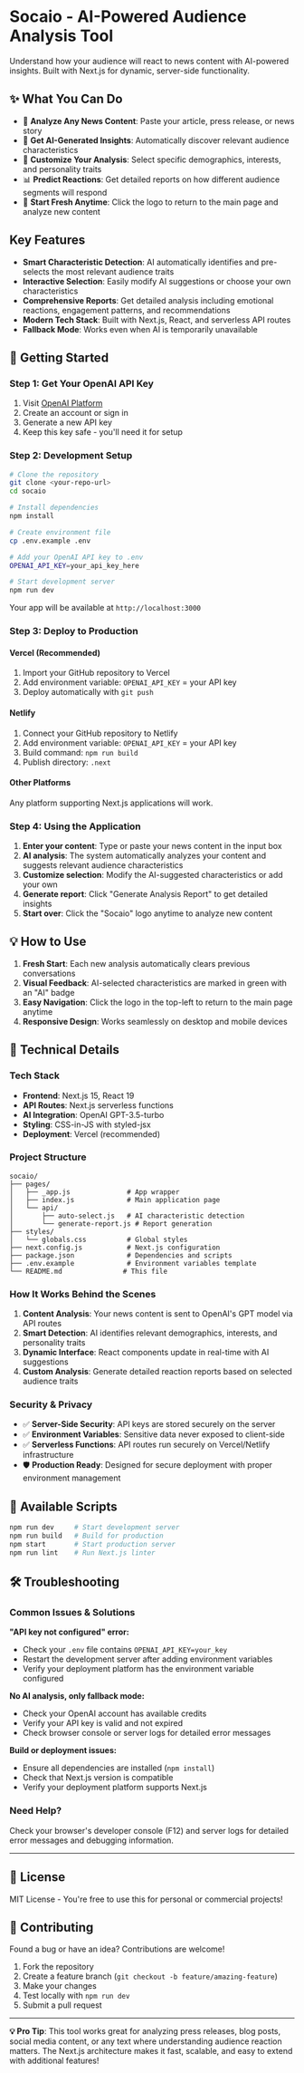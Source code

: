 # Socaio - AI-Powered Audience Analysis Tool

Understand how your audience will react to news content with AI-powered insights. Built with Next.js for dynamic, server-side functionality.

## ✨ What You Can Do

- 📝 **Analyze Any News Content**: Paste your article, press release, or news story
- 🤖 **Get AI-Generated Insights**: Automatically discover relevant audience characteristics
- 🎯 **Customize Your Analysis**: Select specific demographics, interests, and personality traits
- 📊 **Predict Reactions**: Get detailed reports on how different audience segments will respond
- 🔄 **Start Fresh Anytime**: Click the logo to return to the main page and analyze new content

## Key Features

- **Smart Characteristic Detection**: AI automatically identifies and pre-selects the most relevant audience traits
- **Interactive Selection**: Easily modify AI suggestions or choose your own characteristics
- **Comprehensive Reports**: Get detailed analysis including emotional reactions, engagement patterns, and recommendations
- **Modern Tech Stack**: Built with Next.js, React, and serverless API routes
- **Fallback Mode**: Works even when AI is temporarily unavailable

## 🚀 Getting Started

### Step 1: Get Your OpenAI API Key
1. Visit [OpenAI Platform](https://platform.openai.com/api-keys)
2. Create an account or sign in
3. Generate a new API key
4. Keep this key safe - you'll need it for setup

### Step 2: Development Setup

```bash
# Clone the repository
git clone <your-repo-url>
cd socaio

# Install dependencies
npm install

# Create environment file
cp .env.example .env

# Add your OpenAI API key to .env
OPENAI_API_KEY=your_api_key_here

# Start development server
npm run dev
```

Your app will be available at `http://localhost:3000`

### Step 3: Deploy to Production

#### Vercel (Recommended)
1. Import your GitHub repository to Vercel
2. Add environment variable: `OPENAI_API_KEY` = your API key
3. Deploy automatically with `git push`

#### Netlify
1. Connect your GitHub repository to Netlify
2. Add environment variable: `OPENAI_API_KEY` = your API key
3. Build command: `npm run build`
4. Publish directory: `.next`

#### Other Platforms
Any platform supporting Next.js applications will work.

### Step 4: Using the Application

1. **Enter your content**: Type or paste your news content in the input box
2. **AI analysis**: The system automatically analyzes your content and suggests relevant audience characteristics
3. **Customize selection**: Modify the AI-suggested characteristics or add your own
4. **Generate report**: Click "Generate Analysis Report" to get detailed insights
5. **Start over**: Click the "Socaio" logo anytime to analyze new content

## 💡 How to Use

1. **Fresh Start**: Each new analysis automatically clears previous conversations
2. **Visual Feedback**: AI-selected characteristics are marked in green with an "AI" badge
3. **Easy Navigation**: Click the logo in the top-left to return to the main page anytime
4. **Responsive Design**: Works seamlessly on desktop and mobile devices

## 🔧 Technical Details

### Tech Stack

- **Frontend**: Next.js 15, React 19
- **API Routes**: Next.js serverless functions
- **AI Integration**: OpenAI GPT-3.5-turbo
- **Styling**: CSS-in-JS with styled-jsx
- **Deployment**: Vercel (recommended)

### Project Structure

```
socaio/
├── pages/
│   ├── _app.js              # App wrapper
│   ├── index.js             # Main application page
│   └── api/
│       ├── auto-select.js   # AI characteristic detection
│       └── generate-report.js # Report generation
├── styles/
│   └── globals.css          # Global styles
├── next.config.js           # Next.js configuration
├── package.json             # Dependencies and scripts
├── .env.example             # Environment variables template
└── README.md               # This file
```

### How It Works Behind the Scenes

1. **Content Analysis**: Your news content is sent to OpenAI's GPT model via API routes
2. **Smart Detection**: AI identifies relevant demographics, interests, and personality traits
3. **Dynamic Interface**: React components update in real-time with AI suggestions
4. **Custom Analysis**: Generate detailed reaction reports based on selected audience traits

### Security & Privacy

- ✅ **Server-Side Security**: API keys are stored securely on the server
- ✅ **Environment Variables**: Sensitive data never exposed to client-side
- ✅ **Serverless Functions**: API routes run securely on Vercel/Netlify infrastructure
- 🛡️ **Production Ready**: Designed for secure deployment with proper environment management

## 📜 Available Scripts

```bash
npm run dev     # Start development server
npm run build   # Build for production
npm start       # Start production server
npm run lint    # Run Next.js linter
```

## 🛠️ Troubleshooting

### Common Issues & Solutions

**"API key not configured" error:**
- Check your `.env` file contains `OPENAI_API_KEY=your_key`
- Restart the development server after adding environment variables
- Verify your deployment platform has the environment variable configured

**No AI analysis, only fallback mode:**
- Check your OpenAI account has available credits
- Verify your API key is valid and not expired
- Check browser console or server logs for detailed error messages

**Build or deployment issues:**
- Ensure all dependencies are installed (`npm install`)
- Check that Next.js version is compatible
- Verify your deployment platform supports Next.js

### Need Help?

Check your browser's developer console (F12) and server logs for detailed error messages and debugging information.

---

## 📄 License

MIT License - You're free to use this for personal or commercial projects!

## 🤝 Contributing

Found a bug or have an idea? Contributions are welcome!

1. Fork the repository
2. Create a feature branch (`git checkout -b feature/amazing-feature`)
3. Make your changes
4. Test locally with `npm run dev`
5. Submit a pull request

---

**💡 Pro Tip**: This tool works great for analyzing press releases, blog posts, social media content, or any text where understanding audience reaction matters. The Next.js architecture makes it fast, scalable, and easy to extend with additional features!